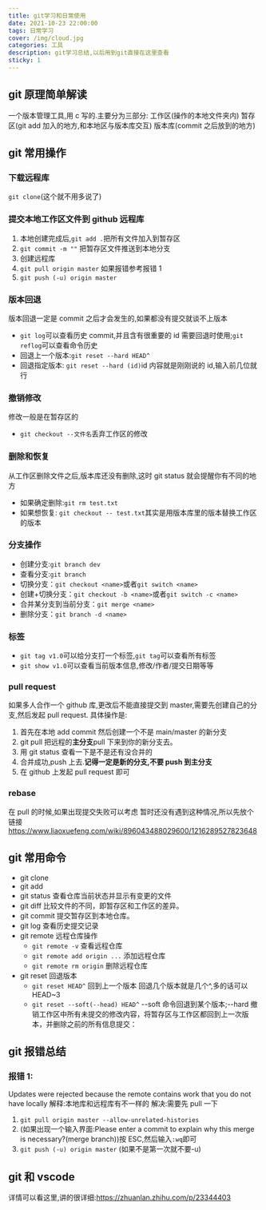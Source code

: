 ```yaml
---
title: git学习和日常使用
date: 2021-10-23 22:00:00
tags: 日常学习
cover: /img/cloud.jpg
categories: 工具
description: git学习总结,以后用到git直接在这里查看
sticky: 1
---
```


## git 原理简单解读

一个版本管理工具,用 c 写的.主要分为三部分:
工作区(操作的本地文件夹内)
暂存区(git add 加入的地方,和本地区与版本库交互)
版本库(commit 之后放到的地方)

## git 常用操作

### 下载远程库

`git clone`(这个就不用多说了)

### 提交本地工作区文件到 github 远程库

1. 本地创建完成后,`git add .`把所有文件加入到暂存区
2. `git commit -m ""` 把暂存区文件推送到本地分支
3. 创建远程库
4. `git pull origin master` 如果报错参考报错 1
5. `git push (-u) origin master`

### 版本回退

版本回退一定是 commit 之后才会发生的,如果都没有提交就谈不上版本

- `git log`可以查看历史 commit,并且含有很重要的 id 需要回退时使用;`git reflog`可以查看命令历史
- 回退上一个版本:`git reset --hard HEAD^`
- 回退指定版本: `git reset --hard (id)`id 内容就是刚刚说的 id,输入前几位就行

### 撤销修改

修改一般是在暂存区的

- `git checkout --文件名`丢弃工作区的修改

### 删除和恢复

从工作区删除文件之后,版本库还没有删除,这时 git status 就会提醒你有不同的地方

- 如果确定删除:`git rm test.txt`
- 如果想恢复: `git checkout -- test.txt`其实是用版本库里的版本替换工作区的版本

### 分支操作

- 创建分支:`git branch dev`
- 查看分支:`git branch`
- 切换分支：`git checkout <name>`或者`git switch <name>`
- 创建+切换分支：`git checkout -b <name>`或者`git switch -c <name>`
- 合并某分支到当前分支：`git merge <name>`
- 删除分支：`git branch -d <name>`

### 标签

- `git tag v1.0`可以给分支打一个标签,`git tag`可以查看所有标签
- `git show v1.0`可以查看当前版本信息,修改/作者/提交日期等等

### pull request

如果多人合作一个 github 库,更改后不能直接提交到 master,需要先创建自己的分支,然后发起 pull request.
具体操作是:

1. 首先在本地 add commit 然后创建一个不是 main/master 的新分支
2. git pull 把远程的**主分支**pull 下来到你的新分支去。
3. 用 git status 查看一下是不是还有没合并的
4. 合并成功,push 上去.**记得一定是新的分支,不要 push 到主分支**
5. 在 github 上发起 pull request 即可

### rebase

在 pull 的时候,如果出现提交失败可以考虑
暂时还没有遇到这种情况,所以先放个链接
https://www.liaoxuefeng.com/wiki/896043488029600/1216289527823648

## git 常用命令

- git clone
- git add
- git status 查看仓库当前状态并显示有变更的文件
- git diff 比较文件的不同，即暂存区和工作区的差异。
- git commit 提交暂存区到本地仓库。
- git log 查看历史提交记录
- git remote 远程仓库操作
  - `git remote -v` 查看远程仓库
  - `git remote add origin ...` 添加远程仓库
  - `git remote rm origin` 删除远程仓库
- git reset 回退版本
  - `git reset HEAD^` 回到上一个版本 回退几个版本就是几个^,多的话可以 HEAD~3
  - `git reset --soft(--head) HEAD^` --soft 命令回退到某个版本;--hard 撤销工作区中所有未提交的修改内容，将暂存区与工作区都回到上一次版本，并删除之前的所有信息提交：

## git 报错总结

### 报错 1:

Updates were rejected because the remote contains work that you do not have locally
解释:本地库和远程库有不一样的
解决:需要先 pull 一下

1. `git pull origin master --allow-unrelated-histories`
2. (如果出现一个输入界面:Please enter a commit to explain why this merge is necessary?(merge branch))按 ESC,然后输入`:wq`即可
3. `git push (-u) origin master` (如果不是第一次就不要-u)

## git 和 vscode

详情可以看这里,讲的很详细:https://zhuanlan.zhihu.com/p/23344403
